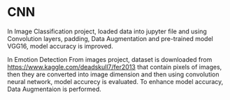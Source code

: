 # CNN
In Image Classification project, loaded data into jupyter file and using  Convolution layers, padding, Data Augmentation and  pre-trained model VGG16, model accuracy is improved.

In Emotion Detection From images project, dataset is downloaded from https://www.kaggle.com/deadskull7/fer2013 that contain pixels of images, then they are converted into image dimension and then using convolution neural network, model accurecy is evaluated. To enhance model accuracy, Data Augmentaion is performed.
